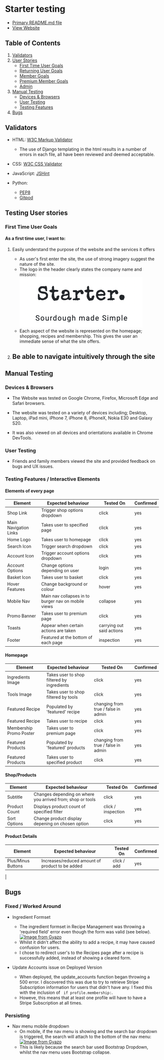 # Starter testing
- [Primary README.md file](./README.md)
- [View Website](https://https://starter-sourdough.herokuapp.com/.herokuapp.com/)

## Table of Contents
1. [Validators](#validators)
2. [User Stories](#testing-user-stories)
     - [First Time User Goals](#first-time-user-goals)
     - [Returning User Goals](#returning-user-goals)
     - [Member Goals](#returning-user-goals)
     - [Premium Member Goals](#premium-member-goals)
     - [Admin](#admin-goals)
3. [Manual Testing](#manual-testing)
   - [Devices & Browsers](#devices-tested-on)
   - [User Testing](#testing)
   - [Testing Features](#testing-interactive-elements)
4. [Bugs](#bugs)

## Validators
- HTML: [W3C Markup Validator](https://validator.w3.org/)
  - The use of Django templating in the html results in a number of errors in each file, all have been reviewed and deemed acceptable.

- CSS: [W3C CSS Validator](https://jigsaw.w3.org/css-validator/)

- JavaScript: [JSHint](https://jshint.com/)

- Python:
  - [PEP8](http://pep8online.com/)
  - [Gitpod](https://gitpod.io/)

## Testing User stories
### First Time User Goals
#### As a first time user, I want to: 
1. Easily understand the purpose of the website and the services it offers
    -  As user's first enter the site, the use of strong imagery suggest the nature of the site.
    - The logo in the header clearly states the company name and mission: 
    ![Logo](./static/images/readme-images/testing/logo.png)
    - Each aspect of the website is represented on the homepage; shopping, recipes and membership. This gives the user an immediate sense of what the site offers. 

2. Be able to navigate intuitively through the site
    - 


## Manual Testing 
### Devices & Browsers

- The Website was tested on Google Chrome, Firefox, Microsoft Edge and Safari browsers.

- The website was tested on a variety of devices including; Desktop, Laptop, iPad mini, iPhone 7, iPhone 8, iPhoneX, Nokia E30 and Galaxy S20.

- It was also viewed on all devices and orientations available in Chrome DevTools.

### User Testing

- Friends and family members viewed the site and provided feedback on bugs and UX issues.

### Testing Features / Interactive Elements

#### Elements of every page

| Element              | Expected behaviour | Tested On             | Confirmed 
| -------------------- | ------------------ | -----------    | ----------
| Shop Link            | Trigger shop options dropdown| click          | yes
| Main Navigation Links| Takes user to specified page  | click          | yes
| Home Logo            | Takes user to homepage | click          | yes
| Search Icon          | Trigger search dropdown      | click          | yes
| Account Icon         | Trigger account options dropdown | click | yes
| Account Options | Change options depending on user | login | yes
| Basket Icon | Takes user to basket | click | yes
| Hover Features | Change background or colour | hover | yes
| Mobile Nav | Main nav collapses in to burger nav on mobile views | collapse | yes 
| Promo Banner | Takes user to premium page | click  | yes 
| Toasts | Appear when certain actions are taken | carrying out said actions | yes 
| Footer | Featured at the bottom of each page | inspection | yes 


#### Homepage

| Element              | Expected behaviour | Tested On      | Confirmed 
| -------------------- | ------------------ | -----------    | ----------
| Ingredients Image | Takes user to shop filtered by ingredients | click | yes
| Tools Image | Takes user to shop filtered by tools | click | yes
| Featured Recipe | Populated by 'featured' recipe | changing from true / false in admin | yes
| Featured Recipe | Takes user to recipe | click | yes
| Membership Promo Poster | Takes user to premium page | click | yes 
| Featured Products | Populated by 'featured' products | changing from true / false in admin | yes
| Featured Products | Takes user to specified product | click | yes


#### Shop/Products

| Element              | Expected behaviour | Tested On      | Confirmed 
| -------------------- | ------------------ | -----------    | ----------
| Subtitle | Changes depending on where you arrived from; shop or tools | click | yes
| Product Count | Displays product count of specified filter | click / inspection | yes
| Sort Options | Change product display depening on chosen option | click | yes


#### Product Details

| Element              | Expected behaviour | Tested On      | Confirmed 
| -------------------- | ------------------ | -----------    | ----------
| Plus/Minus Buttons | Increases/reduced amount of product to be added | click / add | yes
| 

## Bugs
### Fixed / Worked Around

- Ingredient Formset 
    - The ingredient formset in Recipe Management was throwing a 'required field' error even though the form was valid (see below).
    [![Image from Gyazo](https://i.gyazo.com/3397f19b0421f56d3bb172ab69e925c8.gif)](https://gyazo.com/3397f19b0421f56d3bb172ab69e925c8)
    -  Whilst it didn't affect the ability to add a recipe, it may have caused confusion for users. 
    - I chose to redirect user's to the Recipes page after a recipe is successfully added, instead of showing a cleared form. 

- Update Accounts issue on Deployed Version 
    - When deployed, the update_accounts function began throwing a 500 error. I discovered this was due to try to retrieve Stripe Subscription information for users that didn't have any. I fixed this with the inclusion of ` if profile.membership:`. 
    - Howeve, this means that at least one profile will have to have a Stripe Subscription at all times. 

### Persisting

- Nav menu mobile dropdown
    - On mobile, if the nav menu is showing and the search bar dropdown is triggered, the search will attach to the bottom of the nav menu: 
    [![Image from Gyazo](https://i.gyazo.com/8a66ca0cc72c117aad682f209d062d69.gif)](https://gyazo.com/8a66ca0cc72c117aad682f209d062d69)
    - This is likely because the search bar used Bootstrap Dropdown, whilst the nav menu uses Bootstrap collapse.



